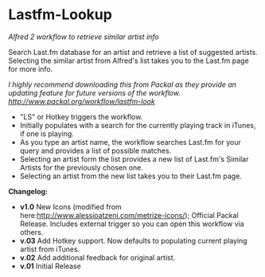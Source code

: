 Lastfm-Lookup
=============

*Alfred 2 workflow to retrieve similar artist info*

Search Last.fm database for an artist and retrieve a list of suggested artists. Selecting the similar artist from Alfred's list takes you to the Last.fm page for more info.

*I highly recommend downloading this from Packal as they provide an updating feature for future versions of the workflow.
http://www.packal.org/workflow/lastfm-look*

- "LS" or Hotkey triggers the workflow.
- Initially populates with a search for the currently playing track in iTunes, if one is playing.
- As you type an artist name, the workflow searches Last.fm for your query and provides a list of possible matches.
- Selecting an artist form the list provides a new list of Last.fm's Similar Artists for the previously chosen one.
- Selecting an artist from the new list takes you to their Last.fm page.

**Changelog:**

- **v1.0** New Icons (modified from here:http://www.alessioatzeni.com/metrize-icons/); Official Packal Release. Includes external trigger so you can open this workflow via others.
- **v.03** Add Hotkey support. Now defaults to populating current playing artist from iTunes.
- **v.02** Add additional feedback for original artist.
- **v.01** Initial Release
